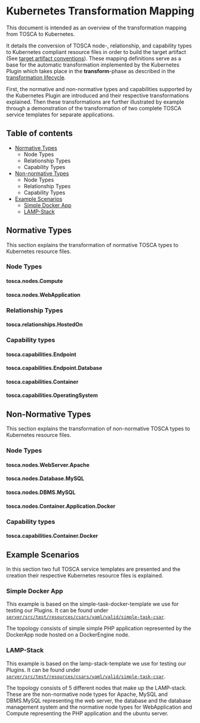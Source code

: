 # Kubernetes Transformation Mapping
This document is intended as an overview of the transformation mapping from TOSCA to Kubernetes.

It details the conversion of TOSCA node-, relationship, and capability types to Kubernetes compliant resource files in order to build the target artifact (See [target artifact conventions](..\target-artifact-conventions\target-artifact-conventions.md)). These mapping definitions serve as a base for the automatic transformation implemented by the Kubernetes Plugin which takes place in the **transform**-phase as described in the [transformation lifecycle](..\transformation-lifecycle\transformation-lifecycle.md).

First, the normative and non-normative types and capabilities supported by the Kubernetes Plugin are introduced and their respective transformations explained. Then these transformations are further illustrated by example through a demonstration of the transformation of two complete TOSCA service templates for separate applications.

## Table of contents
- [Normative Types](#normative-types)
  - Node Types
  - Relationship Types
  - Capability Types
- [Non-normative Types](#non-normative-types)
  - Node Types
  - Relationship Types
  - Capability Types
- [Example Scenarios](#example-scenarios)
  - [Simple Docker App](#simple-docker-app)
  - [LAMP-Stack](#lamp-stack)

## Normative Types
This section explains the transformation of normative TOSCA types to Kubernetes resource files.

### Node Types
#### tosca.nodes.Compute

#### tosca.nodes.WebApplication

### Relationship Types
#### tosca.relationships.HostedOn

### Capability types
#### tosca.capabilities.Endpoint

#### tosca.capabilities.Endpoint.Database

#### tosca.capabilities.Container

#### tosca.capabilities.OperatingSystem

## Non-Normative Types
This section explains the transformation of non-normative TOSCA types to Kubernetes resource files.

### Node Types
#### tosca.nodes.WebServer.Apache

#### tosca.nodes.Database.MySQL

#### tosca.nodes.DBMS.MySQL

#### tosca.nodes.Container.Application.Docker

### Capability types
#### tosca.capabilities.Container.Docker

## Example Scenarios
In this section two full TOSCA service templates are presented and the creation their respective Kubernetes resource files is explained.

### Simple Docker App
This example is based on the simple-task-docker-template we use for testing our Plugins.
It can be found under [`server/src/test/resources/csars/yaml/valid/simple-task-csar`](server/src/test/resources/csars/yaml/valid/simple-task-csar).

The topology consists of simple simple PHP application represented by the DockerApp node hosted on a DockerEngine node.

### LAMP-Stack
This example is based on the lamp-stack-template we use for testing our Plugins.
It can be found under [`server/src/test/resources/csars/yaml/valid/simple-task-csar`](server/src/test/resources/csars/yaml/valid/lamp-stack-csar).

The topology consists of 5 different nodes that make up the LAMP-stack. These are the non-normative node types for Apache, MySQL and DBMS.MySQL representing the web server, the database and the database management system and the normative node types for WebApplication and Compute representing the PHP application and the ubuntu server.
